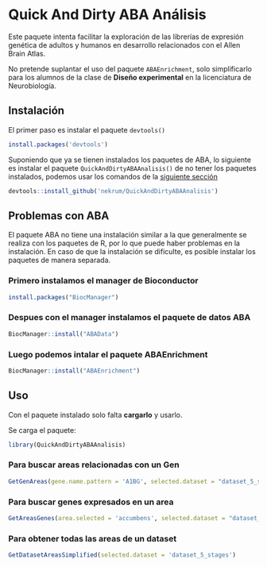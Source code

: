 # Quick And Dirty ABA Análisis

<!-- badges: start -->
<!-- badges: end -->

Este paquete intenta facilitar la exploración de las librerías de expresión genética de adultos y humanos en desarrollo
relacionados con el Allen Brain Atlas.

No pretende suplantar el uso del paquete `ABAEnrichment`, solo simplificarlo para los alumnos de la clase de 
**Diseño experimental** en la licenciatura de Neurobiología.

## Instalación

El primer paso es instalar el paquete `devtools()`

```r
install.packages('devtools')
```

Suponiendo que ya se tienen instalados los paquetes de ABA, lo siguiente es instalar el paquete `QuickAndDirtyABAAnalisis()`
 de no tener los paquetes instalados, podemos usar los comandos de la [siguiente sección](#-problemas-con-aba)

``` r
devtools::install_github('nekrum/QuickAndDirtyABAAnalisis')
```

## Problemas con ABA


El paquete ABA no tiene una instalación similar a la que generalmente se realiza con los paquetes de R, por lo que puede
haber problemas en la instalación. En caso de que la instalación se dificulte, es posible instalar los paquetes de manera
separada.

### Primero instalamos el manager de Bioconductor

```r
install.packages("BiocManager")
```

### Despues con el **manager** instalamos el paquete de datos ABA

```r
BiocManager::install("ABAData")
```

### Luego podemos intalar el paquete **ABAEnrichment**

```r
BiocManager::install("ABAEnrichment")
```

## Uso

Con el paquete instalado solo falta **cargarlo** y usarlo.

Se carga el paquete:

``` r
library(QuickAndDirtyABAAnalisis)
```

### Para buscar areas relacionadas con un Gen

```r
GetGenAreas(gene.name.pattern = 'A1BG', selected.dataset = "dataset_5_stages")
```

### Para buscar genes expresados en un area

```r
GetAreasGenes(area.selected = 'accumbens', selected.dataset = "dataset_adult")
```
### Para obtener todas las areas de un dataset

```r
GetDatasetAreasSimplified(selected.dataset = 'dataset_5_stages')
```
